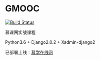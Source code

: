 # GMOOC
[![Build Status](https://www.travis-ci.org/spzhu/GMOOC.svg?branch=master)](https://www.travis-ci.org/spzhu/GMOOC)

慕课网实战课程

Python3.6 + Django2.0.2 + Xadmin-django2

已部署上线：[慕学在线网](http://gmooc.simpcode.top)
